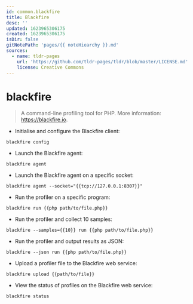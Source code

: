 ```yaml
---
id: common.blackfire
title: Blackfire
desc: ''
updated: 1623965306175
created: 1623965306175
isDir: false
gitNotePath: 'pages/{{ noteHiearchy }}.md'
sources:
  - name: tldr-pages
    url: 'https://github.com/tldr-pages/tldr/blob/master/LICENSE.md'
    license: Creative Commons
---
```

# blackfire

> A command-line profiling tool for PHP.
> More information: <https://blackfire.io>.

- Initialise and configure the Blackfire client:

`blackfire config`

- Launch the Blackfire agent:

`blackfire agent`

- Launch the Blackfire agent on a specific socket:

`blackfire agent --socket="{{tcp://127.0.0.1:8307}}"`

- Run the profiler on a specific program:

`blackfire run {{php path/to/file.php}}`

- Run the profiler and collect 10 samples:

`blackfire --samples={{10}} run {{php path/to/file.php}}`

- Run the profiler and output results as JSON:

`blackfire --json run {{php path/to/file.php}}`

- Upload a profiler file to the Blackfire web service:

`blackfire upload {{path/to/file}}`

- View the status of profiles on the Blackfire web service:

`blackfire status`

